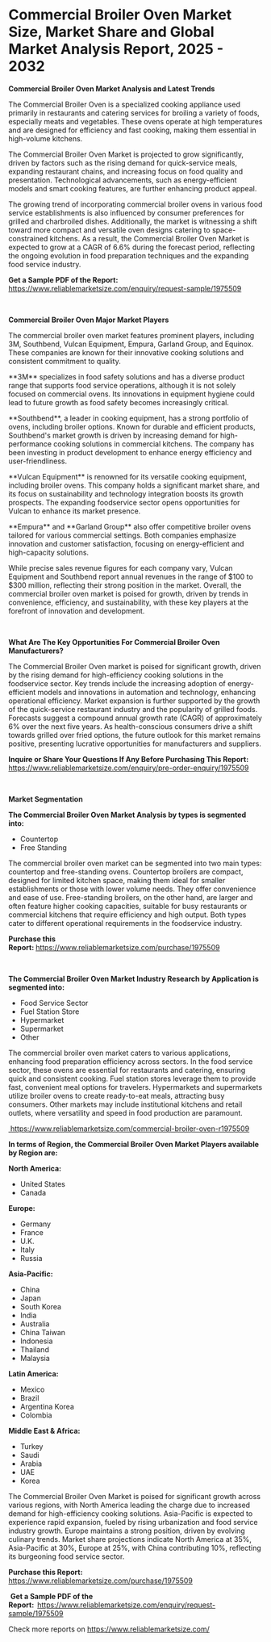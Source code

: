 <p><h1>Commercial Broiler Oven Market Size, Market Share and Global Market Analysis Report, 2025 - 2032</h1></p><p><strong>Commercial Broiler Oven Market Analysis and Latest Trends</strong></p>
<p><p>The Commercial Broiler Oven is a specialized cooking appliance used primarily in restaurants and catering services for broiling a variety of foods, especially meats and vegetables. These ovens operate at high temperatures and are designed for efficiency and fast cooking, making them essential in high-volume kitchens.</p><p>The Commercial Broiler Oven Market is projected to grow significantly, driven by factors such as the rising demand for quick-service meals, expanding restaurant chains, and increasing focus on food quality and presentation. Technological advancements, such as energy-efficient models and smart cooking features, are further enhancing product appeal. </p><p>The growing trend of incorporating commercial broiler ovens in various food service establishments is also influenced by consumer preferences for grilled and charbroiled dishes. Additionally, the market is witnessing a shift toward more compact and versatile oven designs catering to space-constrained kitchens. As a result, the Commercial Broiler Oven Market is expected to grow at a CAGR of 6.6% during the forecast period, reflecting the ongoing evolution in food preparation techniques and the expanding food service industry.</p></p>
<p><strong>Get a Sample PDF of the Report:&nbsp;</strong> <a href="https://www.reliablemarketsize.com/enquiry/request-sample/1975509?utm_campaign=1897&utm_medium=2&utm_source=Github&utm_content=ia&utm_term=20022025&utm_id=commercial-broiler-oven">https://www.reliablemarketsize.com/enquiry/request-sample/1975509</a></p>
<p>&nbsp;</p>
<p><strong>Commercial Broiler Oven Major Market Players</strong></p>
<p><p>The commercial broiler oven market features prominent players, including 3M, Southbend, Vulcan Equipment, Empura, Garland Group, and Equinox. These companies are known for their innovative cooking solutions and consistent commitment to quality.</p><p>**3M** specializes in food safety solutions and has a diverse product range that supports food service operations, although it is not solely focused on commercial ovens. Its innovations in equipment hygiene could lead to future growth as food safety becomes increasingly critical.</p><p>**Southbend**, a leader in cooking equipment, has a strong portfolio of ovens, including broiler options. Known for durable and efficient products, Southbend's market growth is driven by increasing demand for high-performance cooking solutions in commercial kitchens. The company has been investing in product development to enhance energy efficiency and user-friendliness.</p><p>**Vulcan Equipment** is renowned for its versatile cooking equipment, including broiler ovens. This company holds a significant market share, and its focus on sustainability and technology integration boosts its growth prospects. The expanding foodservice sector opens opportunities for Vulcan to enhance its market presence.</p><p>**Empura** and **Garland Group** also offer competitive broiler ovens tailored for various commercial settings. Both companies emphasize innovation and customer satisfaction, focusing on energy-efficient and high-capacity solutions.</p><p>While precise sales revenue figures for each company vary, Vulcan Equipment and Southbend report annual revenues in the range of $100 to $300 million, reflecting their strong position in the market. Overall, the commercial broiler oven market is poised for growth, driven by trends in convenience, efficiency, and sustainability, with these key players at the forefront of innovation and development.</p></p>
<p>&nbsp;</p>
<p><strong>What Are The Key Opportunities For Commercial Broiler Oven Manufacturers?</strong></p>
<p><p>The Commercial Broiler Oven market is poised for significant growth, driven by the rising demand for high-efficiency cooking solutions in the foodservice sector. Key trends include the increasing adoption of energy-efficient models and innovations in automation and technology, enhancing operational efficiency. Market expansion is further supported by the growth of the quick-service restaurant industry and the popularity of grilled foods. Forecasts suggest a compound annual growth rate (CAGR) of approximately 6% over the next five years. As health-conscious consumers drive a shift towards grilled over fried options, the future outlook for this market remains positive, presenting lucrative opportunities for manufacturers and suppliers.</p></p>
<p><strong>Inquire or Share Your Questions If Any Before Purchasing This Report:</strong> <a href="https://www.reliablemarketsize.com/enquiry/pre-order-enquiry/1975509?utm_campaign=1897&utm_medium=2&utm_source=Github&utm_content=ia&utm_term=20022025&utm_id=commercial-broiler-oven">https://www.reliablemarketsize.com/enquiry/pre-order-enquiry/1975509</a></p>
<p>&nbsp;</p>
<p><strong>Market Segmentation</strong></p>
<p><strong>The Commercial Broiler Oven Market Analysis by types is segmented into:</strong></p>
<p><ul><li>Countertop</li><li>Free Standing</li></ul></p>
<p><p>The commercial broiler oven market can be segmented into two main types: countertop and free-standing ovens. Countertop broilers are compact, designed for limited kitchen space, making them ideal for smaller establishments or those with lower volume needs. They offer convenience and ease of use. Free-standing broilers, on the other hand, are larger and often feature higher cooking capacities, suitable for busy restaurants or commercial kitchens that require efficiency and high output. Both types cater to different operational requirements in the foodservice industry.</p></p>
<p><strong>Purchase this Report:&nbsp;</strong><a href="https://www.reliablemarketsize.com/purchase/1975509?utm_campaign=1897&utm_medium=2&utm_source=Github&utm_content=ia&utm_term=20022025&utm_id=commercial-broiler-oven">https://www.reliablemarketsize.com/purchase/1975509</a></p>
<p>&nbsp;</p>
<p><strong>The Commercial Broiler Oven Market Industry Research by Application is segmented into:</strong></p>
<p><ul><li>Food Service Sector</li><li>Fuel Station Store</li><li>Hypermarket</li><li>Supermarket</li><li>Other</li></ul></p>
<p><p>The commercial broiler oven market caters to various applications, enhancing food preparation efficiency across sectors. In the food service sector, these ovens are essential for restaurants and catering, ensuring quick and consistent cooking. Fuel station stores leverage them to provide fast, convenient meal options for travelers. Hypermarkets and supermarkets utilize broiler ovens to create ready-to-eat meals, attracting busy consumers. Other markets may include institutional kitchens and retail outlets, where versatility and speed in food production are paramount.</p></p>
<p><a href="https://www.reliablemarketsize.com/commercial-broiler-oven-r1975509?utm_campaign=1897&utm_medium=2&utm_source=Github&utm_content=ia&utm_term=20022025&utm_id=commercial-broiler-oven">&nbsp;https://www.reliablemarketsize.com/commercial-broiler-oven-r1975509</a></p>
<p><strong>In terms of Region, the Commercial Broiler Oven Market Players available by Region are:</strong></p>
<p>
    <p> <strong> North America: </strong>
        <ul>
            <li>United States</li>
            <li>Canada</li>
        </ul>
        </p> 
    <p> <strong> Europe: </strong>
        <ul>
            <li>Germany</li>
            <li>France</li>
            <li>U.K.</li>
            <li>Italy</li>
            <li>Russia</li>
        </ul>
        </p> 
    <p> <strong> Asia-Pacific: </strong>
        <ul>
            <li>China</li>
            <li>Japan</li>
            <li>South Korea</li>
            <li>India</li>
            <li>Australia</li>
            <li>China Taiwan</li>
            <li>Indonesia</li>
            <li>Thailand</li>
            <li>Malaysia</li>
        </ul>
        </p> 
    <p> <strong> Latin America: </strong>
        <ul>
            <li>Mexico</li>
            <li>Brazil</li>
            <li>Argentina Korea</li>
            <li>Colombia</li>
        </ul>
        </p> 
    <p> <strong> Middle East & Africa: </strong>
        <ul>
            <li>Turkey</li>
            <li>Saudi</li>
            <li>Arabia</li>
            <li>UAE</li>
            <li>Korea</li>
        </ul>
    </p>
    </p>
<p><p>The Commercial Broiler Oven Market is poised for significant growth across various regions, with North America leading the charge due to increased demand for high-efficiency cooking solutions. Asia-Pacific is expected to experience rapid expansion, fueled by rising urbanization and food service industry growth. Europe maintains a strong position, driven by evolving culinary trends. Market share projections indicate North America at 35%, Asia-Pacific at 30%, Europe at 25%, with China contributing 10%, reflecting its burgeoning food service sector.</p></p>
<p><strong>Purchase this Report: </strong><a href="https://www.reliablemarketsize.com/purchase/1975509?utm_campaign=1897&utm_medium=2&utm_source=Github&utm_content=ia&utm_term=20022025&utm_id=commercial-broiler-oven">https://www.reliablemarketsize.com/purchase/1975509</a></p>
<p>&nbsp;<strong>Get a Sample PDF of the Report:&nbsp;&nbsp;</strong><a href="https://www.reliablemarketsize.com/enquiry/request-sample/1975509?utm_campaign=1897&utm_medium=2&utm_source=Github&utm_content=ia&utm_term=20022025&utm_id=commercial-broiler-oven">https://www.reliablemarketsize.com/enquiry/request-sample/1975509</a></p>
<p><strong></strong></p>
<p>Check more reports on <a href="https://www.reliablemarketsize.com/?utm_campaign=1897&utm_medium=2&utm_source=Github&utm_content=ia&utm_term=20022025&utm_id=commercial-broiler-oven">https://www.reliablemarketsize.com/</a></p>